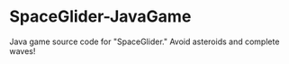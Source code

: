 # SpaceGlider-JavaGame
Java game source code for "SpaceGlider." Avoid asteroids and complete waves!
